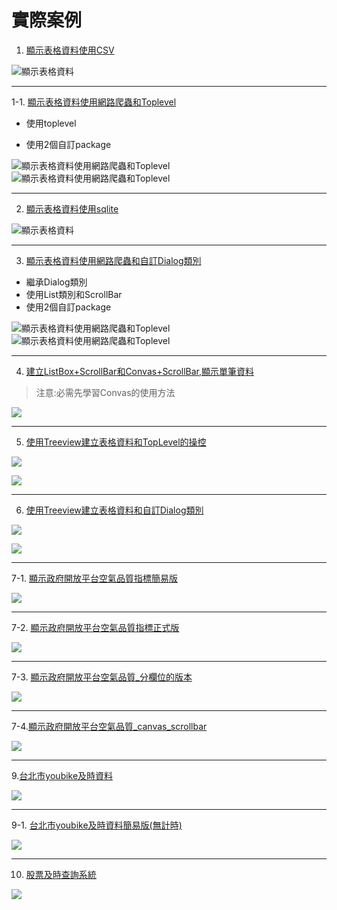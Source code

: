 # 實際案例

1. [顯示表格資料使用CSV](./code/sample1_displayCSV_Grid.py)

![顯示表格資料](./images/pic1.png)

---

1-1. [顯示表格資料使用網路爬蟲和Toplevel](./1-1爬蟲和使用Toplevel/main.py)

- 使用toplevel
  
- 使用2個自訂package

![顯示表格資料使用網路爬蟲和Toplevel](./images/pic1-1-1.png)
![顯示表格資料使用網路爬蟲和Toplevel](./images/pic1-1-2.png)


---


2. [顯示表格資料使用sqlite](./code/sample2_displayTable_sqlite.py)

![顯示表格資料](./images/pic1.png)

---

3. [顯示表格資料使用網路爬蟲和自訂Dialog類別](./1-1爬蟲和使用Toplevel/main.py)

- 繼承Dialog類別
- 使用List類別和ScrollBar
- 使用2個自訂package

![顯示表格資料使用網路爬蟲和Toplevel](./images/pic1-2-1.png)
![顯示表格資料使用網路爬蟲和Toplevel](./images/pic1-2-2.png)

---



4. [建立ListBox+ScrollBar和Convas+ScrollBar,顯示單筆資料](./code/sample4_displayOneRow_listbox.py)
> 注意:必需先學習Convas的使用方法

![](./images/pic2.png)

---

5. [使用Treeview建立表格資料和TopLevel的操控](./code/sample5_displayTable_TreeView_topLevel.py)

![](./images/pic4.png)

![](./images/pic5.png)

---

6. [使用Treeview建立表格資料和自訂Dialog類別](./code/sample6_displayTable_TreeView_Dialog.py)

![](./images/pic4.png)

![](./images/pic6.png)

---

7-1. [顯示政府開放平台空氣品質指標簡易版](./code/sample8_顯示目前空氣品質.py)

![](./images/pic7.png)

---

7-2. [顯示政府開放平台空氣品質指標正式版](./code/sample9_空氣品質指標正式版.py)

![](./images/pic8.png)

---

7-3. [顯示政府開放平台空氣品質_分欄位的版本](./空氣品質指標aqi_csv_多欄位版/main.py)

![](./空氣品質指標aqi_csv_多欄位版/images/pic1.png)

---

7-4.[顯示政府開放平台空氣品質_canvas_scrollbar](./空氣品質指標aqi_csv_canvas_scrollbar/main.py)

![](./空氣品質指標aqi_csv_canvas_scrollbar/images/pic1.png)

---


9.[台北市youbike及時資料](./台北市youbike/index.py)

![](./images/pic9.png)

---

9-1. [台北市youbike及時資料簡易版(無計時)](./簡易版youbike/youbikeOfTaipei.py)

![](./簡易版youbike/images/pic1.png)

---


10. [股票及時查詢系統](./10-1台灣證券交易所及時股票查詢系統/main.py)

![](./images/pic10.png)


